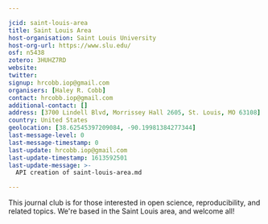 ```yaml
---

jcid: saint-louis-area
title: Saint Louis Area
host-organisation: Saint Louis University
host-org-url: https://www.slu.edu/
osf: n5438
zotero: 3HUHZ7RD
website: 
twitter: 
signup: hrcobb.iop@gmail.com
organisers: [Haley R. Cobb]
contact: hrcobb.iop@gmail.com
additional-contact: []
address: [3700 Lindell Blvd, Morrissey Hall 2605, St. Louis, MO 63108]
country: United States
geolocation: [38.62545397209084, -90.19981384277344]
last-message-level: 0
last-message-timestamp: 0
last-update: hrcobb.iop@gmail.com
last-update-timestamp: 1613592501
last-update-message: >-
  API creation of saint-louis-area.md

---
```


This journal club is for those interested in open science, reproducibility, and related topics. We're based in the Saint Louis area, and welcome all!
